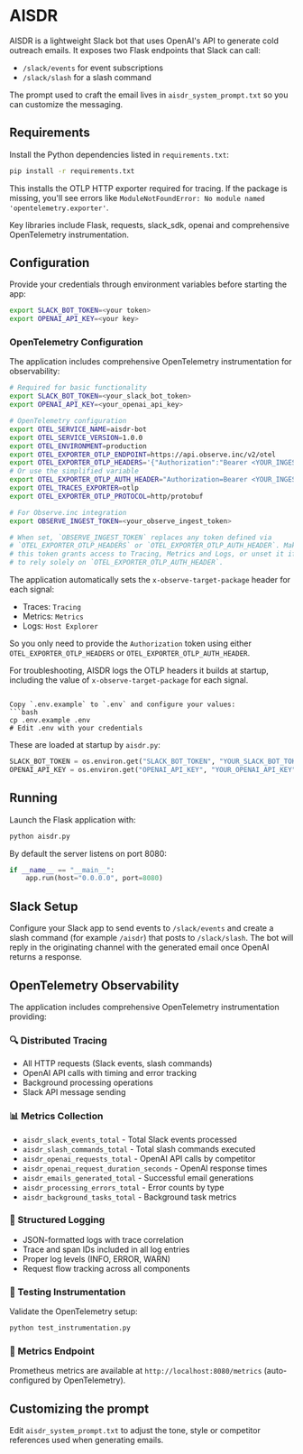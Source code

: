 # AISDR

AISDR is a lightweight Slack bot that uses OpenAI's API to generate cold outreach emails.
It exposes two Flask endpoints that Slack can call:

- `/slack/events` for event subscriptions
- `/slack/slash` for a slash command

The prompt used to craft the email lives in `aisdr_system_prompt.txt` so you can customize the messaging.

## Requirements

Install the Python dependencies listed in `requirements.txt`:

```bash
pip install -r requirements.txt
```

This installs the OTLP HTTP exporter required for tracing. If the package is missing, you'll see errors like `ModuleNotFoundError: No module named 'opentelemetry.exporter'`.

Key libraries include Flask, requests, slack_sdk, openai and comprehensive OpenTelemetry instrumentation.

## Configuration

Provide your credentials through environment variables before starting the app:

```bash
export SLACK_BOT_TOKEN=<your token>
export OPENAI_API_KEY=<your key>
```

### OpenTelemetry Configuration

The application includes comprehensive OpenTelemetry instrumentation for observability:

```bash
# Required for basic functionality
export SLACK_BOT_TOKEN=<your_slack_bot_token>
export OPENAI_API_KEY=<your_openai_api_key>

# OpenTelemetry configuration
export OTEL_SERVICE_NAME=aisdr-bot
export OTEL_SERVICE_VERSION=1.0.0
export OTEL_ENVIRONMENT=production
export OTEL_EXPORTER_OTLP_ENDPOINT=https://api.observe.inc/v2/otel
export OTEL_EXPORTER_OTLP_HEADERS='{"Authorization":"Bearer <YOUR_INGEST_TOKEN>"}'
# Or use the simplified variable
export OTEL_EXPORTER_OTLP_AUTH_HEADER="Authorization=Bearer <YOUR_INGEST_TOKEN>"
export OTEL_TRACES_EXPORTER=otlp
export OTEL_EXPORTER_OTLP_PROTOCOL=http/protobuf

# For Observe.inc integration
export OBSERVE_INGEST_TOKEN=<your_observe_ingest_token>

# When set, `OBSERVE_INGEST_TOKEN` replaces any token defined via
# `OTEL_EXPORTER_OTLP_HEADERS` or `OTEL_EXPORTER_OTLP_AUTH_HEADER`. Make sure
# this token grants access to Tracing, Metrics and Logs, or unset it if you want
# to rely solely on `OTEL_EXPORTER_OTLP_AUTH_HEADER`.
```

The application automatically sets the `x-observe-target-package` header for each
signal:

- Traces: `Tracing`
- Metrics: `Metrics`
- Logs: `Host Explorer`

So you only need to provide the `Authorization` token using either
`OTEL_EXPORTER_OTLP_HEADERS` or `OTEL_EXPORTER_OTLP_AUTH_HEADER`.

For troubleshooting, AISDR logs the OTLP headers it builds at startup,
including the value of `x-observe-target-package` for each signal.
```

Copy `.env.example` to `.env` and configure your values:
```bash
cp .env.example .env
# Edit .env with your credentials
```

These are loaded at startup by `aisdr.py`:

```python
SLACK_BOT_TOKEN = os.environ.get("SLACK_BOT_TOKEN", "YOUR_SLACK_BOT_TOKEN")
OPENAI_API_KEY = os.environ.get("OPENAI_API_KEY", "YOUR_OPENAI_API_KEY")
```

## Running

Launch the Flask application with:

```bash
python aisdr.py
```

By default the server listens on port 8080:

```python
if __name__ == "__main__":
    app.run(host="0.0.0.0", port=8080)
```

## Slack Setup

Configure your Slack app to send events to `/slack/events` and create a slash command (for example `/aisdr`) that posts to `/slack/slash`.
The bot will reply in the originating channel with the generated email once OpenAI returns a response.

## OpenTelemetry Observability

The application includes comprehensive OpenTelemetry instrumentation providing:

### 🔍 Distributed Tracing
- All HTTP requests (Slack events, slash commands)
- OpenAI API calls with timing and error tracking
- Background processing operations
- Slack API message sending

### 📊 Metrics Collection
- `aisdr_slack_events_total` - Total Slack events processed
- `aisdr_slash_commands_total` - Total slash commands executed
- `aisdr_openai_requests_total` - OpenAI API calls by competitor
- `aisdr_openai_request_duration_seconds` - OpenAI response times
- `aisdr_emails_generated_total` - Successful email generations
- `aisdr_processing_errors_total` - Error counts by type
- `aisdr_background_tasks_total` - Background task metrics

### 📝 Structured Logging
- JSON-formatted logs with trace correlation
- Trace and span IDs included in all log entries
- Proper log levels (INFO, ERROR, WARN)
- Request flow tracking across all components

### 🧪 Testing Instrumentation

Validate the OpenTelemetry setup:

```bash
python test_instrumentation.py
```

### 🚀 Metrics Endpoint

Prometheus metrics are available at `http://localhost:8080/metrics` (auto-configured by OpenTelemetry).

## Customizing the prompt

Edit `aisdr_system_prompt.txt` to adjust the tone, style or competitor references used when generating emails.

